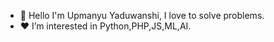 - 👋 Hello I'm Upmanyu Yaduwanshi, I love to solve problems.
- ❤️ I’m interested in Python,PHP,JS,ML,AI.

<!---
Beyondusy/Beyondusy is a ✨ special ✨ repository because its `README.md` (this file) appears on your GitHub profile.
You can click the Preview link to take a look at your changes.
--->
